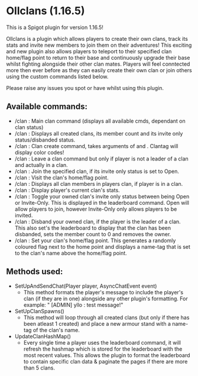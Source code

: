 # Ollclans (1.16.5)
This is a Spigot plugin for version 1.16.5!

Ollclans is a plugin which allows players to create their own clans, track its stats and invite new members to join them on their adventures!
This exciting and new plugin also allows players to teleport to their specified clan home/flag point to return to their base and continuously upgrade their base whilst fighting alongside their other clan mates. 
Players will feel conntected more then ever before as they can easily create their own clan or join others using the custom commands listed below. 

Please raise any issues you spot or have whilst using this plugin.

## Available commands:
- /clan : Main clan command (displays all available cmds, dependant on clan status)
- /clan <leaderboard> : Displays all created clans, its member count and its invite only status/disbanded status.
- /clan <create> : Clan create command, takes arguments of <clanname> and <clantag>. Clantag will display color codes!
- /clan <leave> : Leave a clan command but only if player is not a leader of a clan and actually in a clan.
- /clan <join> : Join the specified clan, if its invite only status is set to Open.
- /clan <home> : Visit the clan's home/flag point.
- /clan <members> : Displays all clan members in players clan, if player is in a clan.
- /clan <stats> : Display player's current clan's stats.
- /clan <inviteonly> : Toggle your owned clan's invite only status between being Open or Invite-Only. This is displayed in the leaderboard command. Open will allow players to join, however Invite-Only only allows players to be invited.
- /clan <disband> : Disband your owned clan, if the player is the leader of a clan. This also set's the leaderboard to display that the clan has been disbanded, sets the member count to 0 and removes the owner.
- /clan <setflag> : Set your clan's home/flag point. This generates a randomly coloured flag next to the home point and displays a name-tag that is set to the clan's name above the home/flag point.

## Methods used:
- SetUpAndSendChat(Player player, AsyncChatEvent event)
  - This method formats the player's message to include the player's clan (if they are in one) alongside any other plugin's formatting. For example: "<ClanTag> [ADMIN] yllo : test message!"
- SetUpClanSpawns()
  - This method will loop through all created clans (but only if there has been atleast 1 created) and place a new armour stand with a name-tag of the clan's name.
- UpdateClanHashMap()
  - Every single time a player uses the leaderboard command, it will refresh the hashmap which is stored for the leaderboard with the most recent values. This allows the plugin to format the leaderboard to contain specific clan data & paginate the pages if there are more than 5 clans.
